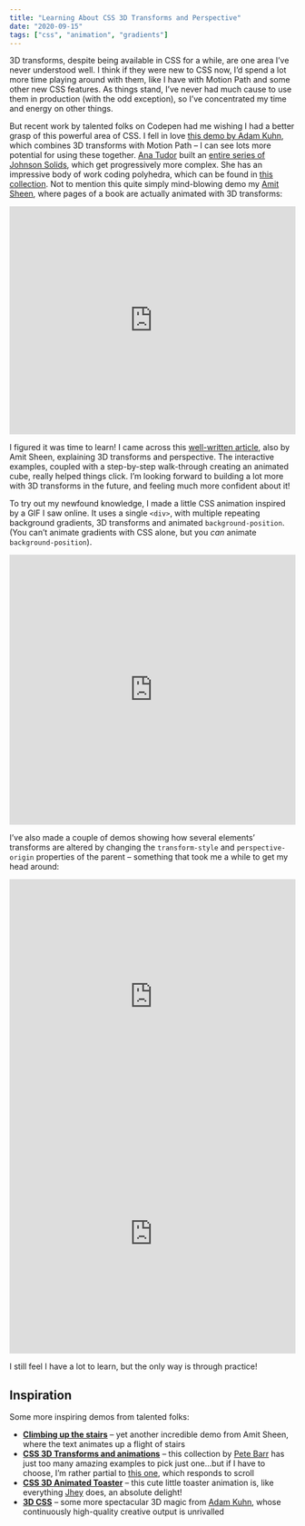 ```yaml
---
title: "Learning About CSS 3D Transforms and Perspective"
date: "2020-09-15"
tags: ["css", "animation", "gradients"]
---
```


3D transforms, despite being available in CSS for a while, are one area I’ve never understood well. I think if they were new to CSS now, I’d spend a lot more time playing around with them, like I have with Motion Path and some other new CSS features. As things stand, I’ve never had much cause to use them in production (with the odd exception), so I’ve concentrated my time and energy on other things.

But recent work by talented folks on Codepen had me wishing I had a better grasp of this powerful area of CSS. I fell in love [this demo by Adam Kuhn](https://codepen.io/cobra_winfrey/full/mdJWzXQ), which combines 3D transforms with Motion Path – I can see lots more potential for using these together. [Ana Tudor](https://twitter.com/anatudor) built an [entire series of Johnson Solids](https://codepen.io/thebabydino/pen/BevRMj), which get progressively more complex. She has an impressive body of work coding polyhedra, which can be found in [this collection](https://codepen.io/collection/eErLu). Not to mention this quite simply mind-blowing demo my [Amit Sheen](https://twitter.com/amit_sheen), where pages of a book are actually animated with 3D transforms:

<iframe height="402" style="width: 100%;" scrolling="no" title="Turning pages with CSS" src="https://codepen.io/amit_sheen/embed/WNweryv?height=402&theme-id=dark&default-tab=result" frameborder="no" loading="lazy" allowtransparency="true" allowfullscreen="true">
  See the Pen <a href='https://codepen.io/amit_sheen/pen/WNweryv'>Turning pages with CSS</a> by Amit Sheen
  (<a href='https://codepen.io/amit_sheen'>@amit_sheen</a>) on <a href='https://codepen.io'>CodePen</a>.
</iframe>

I figured it was time to learn! I came across this [well-written article](https://css-tricks.com/how-css-perspective-works/), also by Amit Sheen, explaining 3D transforms and perspective. The interactive examples, coupled with a step-by-step walk-through creating an animated cube, really helped things click. I’m looking forward to building a lot more with 3D transforms in the future, and feeling much more confident about it!

To try out my newfound knowledge, I made a little CSS animation inspired by a GIF I saw online. It uses a single `<div>`, with multiple repeating background gradients, 3D transforms and animated `background-position`. (You can’t animate gradients with CSS alone, but you _can_ animate `background-position`).

<iframe height="476" style="width: 100%;" scrolling="no" title="Single-div gradient grid" src="https://codepen.io/michellebarker/embed/RwaygLa?height=476&theme-id=dark&default-tab=result" frameborder="no" loading="lazy" allowtransparency="true" allowfullscreen="true">
  See the Pen <a href='https://codepen.io/michellebarker/pen/RwaygLa'>Single-div gradient grid</a> by Michelle Barker
  (<a href='https://codepen.io/michellebarker'>@michellebarker</a>) on <a href='https://codepen.io'>CodePen</a>.
</iframe>

I’ve also made a couple of demos showing how several elements’ transforms are altered by changing the `transform-style` and `perspective-origin` properties of the parent – something that took me a while to get my head around:

<iframe height="413" style="width: 100%;" scrolling="no" title="Transform-style" src="https://codepen.io/michellebarker/embed/abNKPqO?height=413&theme-id=dark&default-tab=result" frameborder="no" loading="lazy" allowtransparency="true" allowfullscreen="true">
  See the Pen <a href='https://codepen.io/michellebarker/pen/abNKPqO'>Transform-style</a> by Michelle Barker
  (<a href='https://codepen.io/michellebarker'>@michellebarker</a>) on <a href='https://codepen.io'>CodePen</a>.
</iframe>

<iframe height="423" style="width: 100%;" scrolling="no" title="Perspective-origin" src="https://codepen.io/michellebarker/embed/OJNErew?height=423&theme-id=dark&default-tab=result" frameborder="no" loading="lazy" allowtransparency="true" allowfullscreen="true">
  See the Pen <a href='https://codepen.io/michellebarker/pen/OJNErew'>Perspective-origin</a> by Michelle Barker
  (<a href='https://codepen.io/michellebarker'>@michellebarker</a>) on <a href='https://codepen.io'>CodePen</a>.
</iframe>

I still feel I have a lot to learn, but the only way is through practice!

## Inspiration

Some more inspiring demos from talented folks:

- **[Climbing up the stairs](https://codepen.io/amit_sheen/pen/vYGdBNo)** – yet another incredible demo from Amit Sheen, where the text animates up a flight of stairs
- **[CSS 3D Transforms and animations](https://codepen.io/collection/AaPGwd)** – this collection by [Pete Barr](https://twitter.com/petebarr) has just too many amazing examples to pick just one...but if I have to choose, I’m rather partial to [this one](https://codepen.io/petebarr/pen/MWKgmYW), which responds to scroll
- **[CSS 3D Animated Toaster](https://codepen.io/jh3y/pen/KKVjLrx)** – this cute little toaster animation is, like everything [Jhey](https://twitter.com/jh3yy) does, an absolute delight!
- **[3D CSS](https://codepen.io/collection/c7ee87c195ce7c6b5d8608803ac1bab0)** – some more spectacular 3D magic from [Adam Kuhn](https://twitter.com/cobra_winfrey), whose continuously high-quality creative output is unrivalled
